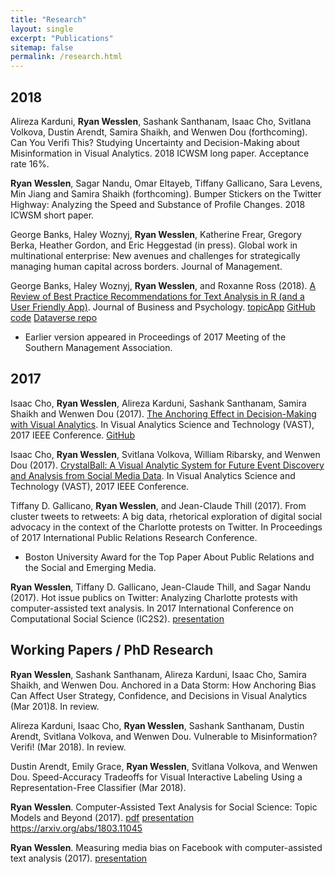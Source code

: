 ```yaml
---
title: "Research"
layout: single
excerpt: "Publications"
sitemap: false
permalink: /research.html
---
```


## 2018

Alireza Karduni, **Ryan Wesslen**, Sashank Santhanam, Isaac Cho, Svitlana Volkova, Dustin Arendt, Samira Shaikh, and Wenwen Dou (forthcoming). Can You Verifi This? Studying Uncertainty and Decision-Making about Misinformation in Visual Analytics. 2018 ICWSM long paper. Acceptance rate 16%.

**Ryan Wesslen**, Sagar Nandu, Omar Eltayeb, Tiffany Gallicano, Sara Levens, Min Jiang and Samira Shaikh (forthcoming). Bumper Stickers on the Twitter Highway: Analyzing the Speed and Substance of Profile Changes. 2018 ICWSM short paper.

George Banks, Haley Woznyj, **Ryan Wesslen**, Katherine Frear, Gregory Berka, Heather Gordon, and Eric Heggestad (in press). Global work in multinational enterprise: New avenues and challenges for strategically managing human capital across borders. Journal of Management.

George Banks, Haley Woznyj, **Ryan Wesslen**, and Roxanne Ross (2018). [A Review of Best Practice Recommendations for Text Analysis in R (and a User Friendly App)](/assets/documents/papers/tmm.pdf). Journal of Business and Psychology. [topicApp](https://github.com/wesslen/topicApp) [GitHub code](https://github.com/wesslen/text-analysis-org-science) [Dataverse repo](https://dataverse.unc.edu/dataset.xhtml?persistentId=doi:10.15139/S3/R4W7ZS)

*   Earlier version appeared in Proceedings of 2017 Meeting of the Southern Management Association.

## 2017

Isaac Cho, **Ryan Wesslen**, Alireza Karduni, Sashank Santhanam, Samira Shaikh and Wenwen Dou (2017). [The Anchoring Effect in Decision-Making with Visual Analytics](/assets/documents/papers/anchorbias.pdf). In Visual Analytics Science and Technology (VAST), 2017 IEEE Conference. [GitHub](https://github.com/wesslen/vast2017-anchoringeffect)

Isaac Cho, **Ryan Wesslen**, Svitlana Volkova, William Ribarsky, and Wenwen Dou (2017). [CrystalBall: A Visual Analytic System for Future Event Discovery and Analysis from Social Media Data](/assets/documents/papers/crystalball.pdf). In Visual Analytics Science and Technology (VAST), 2017 IEEE Conference.

Tiffany D. Gallicano, **Ryan Wesslen**, and Jean-Claude Thill (2017). From cluster tweets to retweets: A big data, rhetorical exploration of digital social advocacy in the context of the Charlotte protests on Twitter. In Proceedings of 2017 International Public Relations Research Conference.

*   Boston University Award for the Top Paper About Public Relations and the Social and Emerging Media.

**Ryan Wesslen**, Tiffany D. Gallicano, Jean-Claude Thill, and Sagar Nandu (2017). Hot issue publics on Twitter: Analyzing Charlotte protests with computer-assisted text analysis. In 2017 International Conference on Computational Social Science (IC2S2). [presentation](/assets/documents/presentations/IC2S2-HotIssue-Charlotte.pdf)

## Working Papers / PhD Research

**Ryan Wesslen**, Sashank Santhanam, Alireza Karduni, Isaac Cho, Samira Shaikh, and Wenwen Dou. Anchored in a Data Storm: How Anchoring Bias Can Affect User Strategy, Confidence, and Decisions in Visual Analytics (Mar 201)8. In review.

Alireza Karduni, Isaac Cho, **Ryan Wesslen**, Sashank Santhanam, Dustin Arendt, Svitlana Volkova, and Wenwen Dou. Vulnerable to Misinformation? Verifi! (Mar 2018). In review.

Dustin Arendt, Emily Grace, **Ryan Wesslen**, Svitlana Volkova, and Wenwen Dou. Speed-Accuracy Tradeoffs for Visual Interactive Labeling Using a Representation-Free Classifier (Mar 2018).

**Ryan Wesslen**. Computer-Assisted Text Analysis for Social Science: Topic Models and Beyond (2017). [pdf](/assets/documents/papers/topic-models-beyond.pdf) [presentation](/assets/documents/presentations/qualifying-exam-presentation.pptx) <https://arxiv.org/abs/1803.11045>

**Ryan Wesslen**. Measuring media bias on Facebook with computer-assisted text analysis (2017). [presentation](/assets/documents/presentations/media-bias-presentation.pptx)


